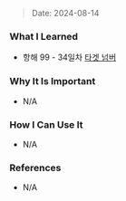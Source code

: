 > Date: 2024-08-14

### What I Learned

- 항해 99 - 34일차 [타겟 넘버](https://github.com/tjsry0466/algorithm-study/blob/main/programmers/%ED%83%80%EA%B2%9F%20%EB%84%98%EB%B2%84.py)

### Why It Is Important

- N/A

### How I Can Use It

- N/A

### References

- N/A
